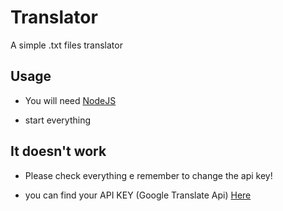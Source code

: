 # Translator
A simple .txt files translator

## Usage

- You will need [NodeJS](https://nodejs.org/)

- start everything

## It doesn't work

- Please check everything e remember to change the api key!

- you can find your API KEY (Google Translate Api) [Here](https://cloud.google.com)
